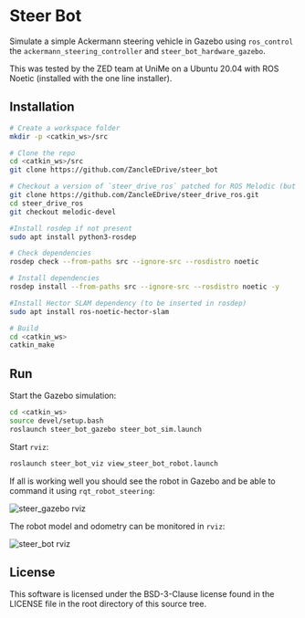 # Steer Bot

Simulate a simple Ackermann steering vehicle in Gazebo using `ros_control`
the `ackermann_steering_controller` and `steer_bot_hardware_gazebo`.

This was tested by the ZED team at UniMe on a Ubuntu 20.04 with ROS Noetic (installed with the one line installer).

## Installation

```bash
# Create a workspace folder
mkdir -p <catkin_ws>/src

# Clone the repo
cd <catkin_ws>/src
git clone https://github.com/ZancleEDrive/steer_bot

# Checkout a version of `steer_drive_ros` patched for ROS Melodic (but it also works for Noetic)
git clone https://github.com/ZancleEDrive/steer_drive_ros.git
cd steer_drive_ros
git checkout melodic-devel

#Install rosdep if not present
sudo apt install python3-rosdep

# Check dependencies
rosdep check --from-paths src --ignore-src --rosdistro noetic

# Install dependencies
rosdep install --from-paths src --ignore-src --rosdistro noetic -y

#Install Hector SLAM dependency (to be inserted in rosdep)
sudo apt install ros-noetic-hector-slam

# Build
cd <catkin_ws>
catkin_make
```

## Run

Start the Gazebo simulation:

```bash
cd <catkin_ws>
source devel/setup.bash
roslaunch steer_bot_gazebo steer_bot_sim.launch
```

Start `rviz`:

```bash
roslaunch steer_bot_viz view_steer_bot_robot.launch
```

If all is working well you should see the robot in Gazebo and be able to
command it using `rqt_robot_steering`:

![steer_gazebo rviz](https://raw.githubusercontent.com/wiki/srmainwaring/steer_bot/images/steer_bot_gazebo.png)

The robot model and odometry can be monitored in `rviz`: 

![steer_bot rviz](https://raw.githubusercontent.com/wiki/srmainwaring/steer_bot/images/steer_bot_rviz.png)

## License

This software is licensed under the BSD-3-Clause license found in the
LICENSE file in the root directory of this source tree.
